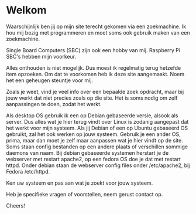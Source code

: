 # Welkom

Waarschijnlijk ben jij op mijn site terecht gekomen via een zoekmachine. Ik hou mij bezig met programmeren en moet soms ook gebruik maken van een zoekmachine.

Single Board Computers (SBC) zijn ook een hobby van mij. Raspberry Pi SBC's hebben mijn voorkeur.

Alles onthouden is niet mogelijk. Dus moest ik regelmatig terug hetzefde item opzoeken. Om dat te voorkomen heb ik deze site aangemaakt. Noem het een geheugen steuntje voor mij.

Zoals je weet, vind je veel info over een bepaalde zoek opdracht, maar bij jouw werkt dat niet precies zoals op die site. Het is soms nodig om zelf aanpassingen te doen, zodat het werkt.

Als desktop OS gebruik ik een op Debian gebaseerde versie, alsook als server. Dus alles wat je hier terug vindt over Linux is zodanig aangepast dat het werkt voor mijn systeem. Als jij Debian of een op Ubuntu gebaseerd OS gebruikt, zal het ook werken op jouw systeem. Gebruik je een ander OS, prima, maar dan moet je zelf maar aanpassen wat je hier vindt op de site. Soms staan config bestanden op een andere plaats of verschillen sommige daemons van naam. Bij debian gebaseerde systemen herstart je de webserver met restart apache2, op een fedora OS doe je dat met restart httpd. Onder debian staan de webserver config files onder /etc/apache2, bij Fedora /etc/httpd.

Ken uw systeem en pas aan wat je zoekt voor jouw systeem.

Heb je specifieke vragen of voorstellen, neem gerust contact op.

Cheers!